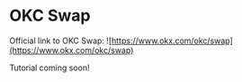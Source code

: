 # OKC Swap

Official link to OKC Swap: ![https://www.okx.com/okc/swap](https://www.okx.com/okc/swap)

Tutorial coming soon!